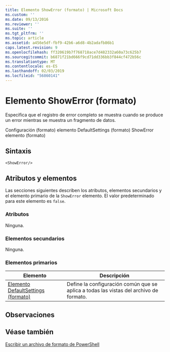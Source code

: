 ```yaml
---
title: Elemento ShowError (formato) | Microsoft Docs
ms.custom: ''
ms.date: 09/13/2016
ms.reviewer: ''
ms.suite: ''
ms.tgt_pltfrm: ''
ms.topic: article
ms.assetid: a456e5df-fbf9-42b6-a6d8-4b2adafb86b1
caps.latest.revision: 9
ms.openlocfilehash: ff320619b7f768718ace7d482332a60a73c625b7
ms.sourcegitcommit: b6871f21bd666f9cd71dd336bb3f844cf472b56c
ms.translationtype: MT
ms.contentlocale: es-ES
ms.lasthandoff: 02/03/2019
ms.locfileid: "56860141"
---
```

# <a name="showerror-element-format"></a>Elemento ShowError (formato)

Especifica que el registro de error completo se muestra cuando se produce un error mientras se muestra un fragmento de datos.

Configuración (formato) elemento DefaultSettings (formato) ShowError elemento (formato)

## <a name="syntax"></a>Sintaxis

```scr
<ShowError/>
```

## <a name="attributes-and-elements"></a>Atributos y elementos

Las secciones siguientes describen los atributos, elementos secundarios y el elemento primario de la `ShowError` elemento. El valor predeterminado para este elemento es `false`.

### <a name="attributes"></a>Atributos

Ninguna.

### <a name="child-elements"></a>Elementos secundarios

Ninguna.

### <a name="parent-elements"></a>Elementos primarios

|Elemento|Descripción|
|-------------|-----------------|
|[Elemento DefaultSettings (formato)](./defaultsettings-element-format.md)|Define la configuración común que se aplica a todas las vistas del archivo de formato.|

## <a name="remarks"></a>Observaciones

## <a name="see-also"></a>Véase también

[Escribir un archivo de formato de PowerShell](./writing-a-powershell-formatting-file.md)
